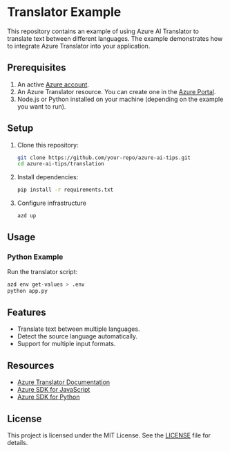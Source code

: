 # Translator Example

This repository contains an example of using Azure AI Translator to translate text between different languages. The example demonstrates how to integrate Azure Translator into your application.

## Prerequisites

1. An active [Azure account](https://azure.microsoft.com/free/).
2. An Azure Translator resource. You can create one in the [Azure Portal](https://portal.azure.com/).
3. Node.js or Python installed on your machine (depending on the example you want to run).

## Setup

1. Clone this repository:
    ```bash
    git clone https://github.com/your-repo/azure-ai-tips.git
    cd azure-ai-tips/translation
    ```

2. Install dependencies:
    ```bash
    pip install -r requirements.txt
    ```

3. Configure infrastructure
    ```
    azd up
    ```

## Usage



### Python Example

Run the translator script:
```bash
azd env get-values > .env
python app.py
```

## Features

- Translate text between multiple languages.
- Detect the source language automatically.
- Support for multiple input formats.

## Resources

- [Azure Translator Documentation](https://learn.microsoft.com/azure/cognitive-services/translator/)
- [Azure SDK for JavaScript](https://github.com/Azure/azure-sdk-for-js)
- [Azure SDK for Python](https://github.com/Azure/azure-sdk-for-python)

## License

This project is licensed under the MIT License. See the [LICENSE](../LICENSE) file for details.